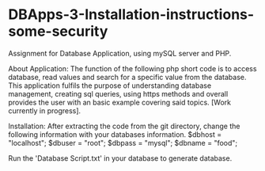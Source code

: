 # DBApps-3-Installation-instructions-some-security
Assignment for Database Application, using mySQL server and PHP. 

About Application:
The function of the following php short code is to access database, read values and search for a specific value from the database.
This application fulfils the purpose of understanding database management, creating sql queries, using https methods 
and overall provides the user with an basic example covering said topics.
[Work currently in progress].

Installation:
After extracting the code from the git directory, change the following information with your databases information.
$dbhost = "localhost";
$dbuser = "root";
$dbpass = "mysql";
$dbname = "food";

Run the 'Database Script.txt' in your database to generate database.
